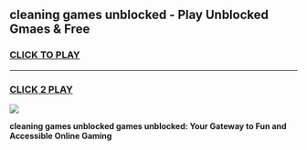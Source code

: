 
## cleaning games unblocked - Play Unblocked Gmaes & Free
<h3>
<a href="https://news.freeplayer.one?title=cleaning_games_unblocked&ref=16F">CLICK TO PLAY</a></h3>
<hr>

<h3>
<a href="https://news.freeplayer.one?title=cleaning_games_unblocked&ref=16F">CLICK 2 PLAY</a>
  
</h3>

<a href="https://news.freeplayer.one?title=cleaning_games_unblocked&ref=16F/"><img src="https://clearcache.store/games.png"></a>


**cleaning games unblocked games unblocked: Your Gateway to Fun and Accessible Online Gaming**
